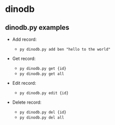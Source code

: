 # dinodb

## dinodb.py examples
- Add record:
  - `py dinodb.py add ben "hello to the world"`
  
- Get record:
  - `py dinodb.py get {id}`
  - `py dinodb.py get all`
  
- Edit record:
  - `py dinodb.py edit {id}`
  
- Delete record:
  - `py dinodb.py del {id}`
  - `py dinodb.py del all`
